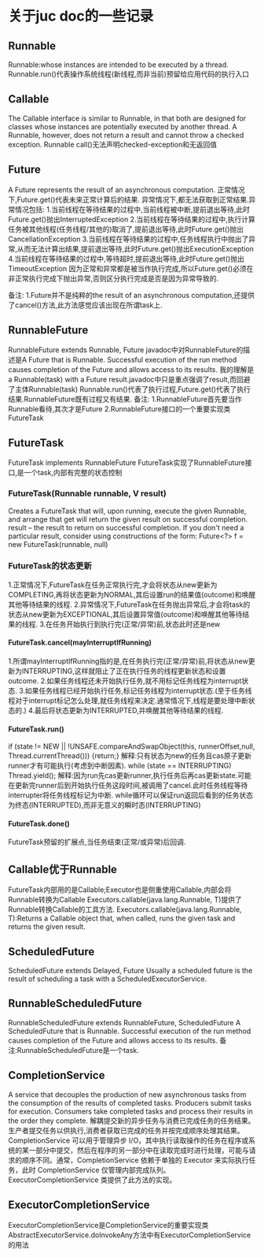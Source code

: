# 关于juc doc的一些记录

## Runnable
Runnable:whose instances are intended to be executed by a thread.
Runnable.run()代表操作系统线程(新线程,而非当前)预留给应用代码的执行入口


## Callable<V>
The Callable interface is similar to Runnable, in that both are designed for classes whose instances are potentially executed by another thread. 
A Runnable, however, does not return a result and cannot throw a checked exception.
Runnable call()无法声明checked-exception和无返回值


## Future<V>
A Future represents the result of an asynchronous computation.
正常情况下,Future.get()代表未来正常计算后的结果.
异常情况下,都无法获取到正常结果.异常情况包括:
1.当前线程在等待结果的过程中,当前线程被中断,提前退出等待,此时Future.get()抛出InterruptedException
2.当前线程在等待结果的过程中,执行计算任务被其他线程(任务线程/其他的)取消了,提前退出等待,此时Future.get()抛出CancellationException
3.当前线程在等待结果的过程中,任务线程执行中抛出了异常,从而无法计算出结果,提前退出等待,此时Future.get()抛出ExecutionException
4.当前线程在等待结果的过程中,等待超时,提前退出等待,此时Future.get()抛出TimeoutException
因为正常和异常都是被当作执行完成,所以Future.get()必须在非正常执行完成下抛出异常,否则区分执行完成是否是因为异常导致的.

备注:
1.Future并不是纯粹的the result of an asynchronous computation,还提供了cancel()方法,此方法感觉应该出现在所谓task上.

## RunnableFuture<V>
RunnableFuture<V> extends Runnable, Future<V>
javadoc中对RunnableFuture的描述是A Future that is Runnable. Successful execution of the run method causes completion of the Future and allows access to its results.
我的理解是a Runnable(task) with a Future result.javadoc中只是重点强调了result,而回避了主体Runnable(task)
Runnable.run()代表了执行过程,Future.get()代表了执行结果.RunnableFuture既有过程又有结果.
备注:
1.RunnableFuture首先要当作Runnable看待,其次才是Future
2.RunnableFuture接口的一个重要实现类FutureTask


## FutureTask<V>
FutureTask<V> implements RunnableFuture<V>
FutureTask实现了RunnableFuture接口,是一个task,内部有完整的状态控制


### FutureTask(Runnable runnable, V result)
Creates a FutureTask that will, upon running, execute the given Runnable, and arrange that get will return the given result on successful completion.
result – the result to return on successful completion. If you don't need a particular result, consider using constructions of the form: Future<?> f = new FutureTask<Void>(runnable, null)

### FutureTask的状态更新
1.正常情况下,FutureTask在任务正常执行完,才会将状态从new更新为COMPLETING,再将状态更新为NORMAL,其后设置run的结果值(outcome)和唤醒其他等待结果的线程.
2.异常情况下,FutureTask在任务抛出异常后,才会将task的状态从new更新为EXCEPTIONAL,其后设置异常值(outcome)和唤醒其他等待结果的线程.
3.在任务开始执行到执行完(正常/异常)前,状态此时还是new

#### FutureTask.cancel(mayInterruptIfRunning)
1.所谓mayInterruptIfRunning指的是,在任务执行完(正常/异常)前,将状态从new更新为INTERRUPTING,这样就阻止了正在执行任务的线程更新状态和设置outcome.
2.如果任务线程还未开始执行任务,就不用标记任务线程为interrupt状态.
3.如果任务线程已经开始执行任务,标记任务线程为interrupt状态.(至于任务线程对于interrupt标记怎么处理,就任务线程来决定.通常情况下,线程是要处理中断状态的.)
4.最后将状态更新为INTERRUPTED,并唤醒其他等待结果的线程.

#### FutureTask.run()
if (state != NEW || !UNSAFE.compareAndSwapObject(this, runnerOffset,null, Thread.currentThread())) {return;}
解释:只有状态为new的任务且cas原子更新runner才有可能执行(考虑到中断因素).
while (state == INTERRUPTING) Thread.yield();
解释:因为run先cas更新runner,执行任务后再cas更新state.可能在更新完runner后到开始执行任务这段时间,被调用了cancel.此时任务线程等待interrupter将任务线程标记为中断.
while循环可以保证run返回后看到的任务状态为终态(INTERRUPTED),而非无意义的瞬时态(INTERRUPTING)

#### FutureTask.done()
FutureTask预留的扩展点,当任务结束(正常/或异常)后回调.


## Callable优于Runnable
FutureTask内部用的是Callable;Executor也是侧重使用Callable,内部会将Runnable转换为Callable<Void>
Executors.callable(java.lang.Runnable, T)提供了Runnable转换Callable的工具方法.
Executors.callable(java.lang.Runnable, T):Returns a Callable object that, when called, runs the given task and returns the given result.


## ScheduledFuture
ScheduledFuture<V> extends Delayed, Future<V>
Usually a scheduled future is the result of scheduling a task with a ScheduledExecutorService.

## RunnableScheduledFuture
RunnableScheduledFuture<V> extends RunnableFuture<V>, ScheduledFuture<V>
A ScheduledFuture that is Runnable. Successful execution of the run method causes completion of the Future and allows access to its results.
备注:RunnableScheduledFuture是一个task.


## CompletionService
A service that decouples the production of new asynchronous tasks from the consumption of the results of completed tasks. 
Producers submit tasks for execution. Consumers take completed tasks and process their results in the order they complete.
解耦提交新的异步任务与消费已完成任务的任务结果。
生产者提交任务以供执行,消费者获取已完成的任务并按完成顺序处理其结果。
CompletionService 可以用于管理异步 I/O，其中执行读取操作的任务在程序或系统的某一部分中提交，然后在程序的另一部分中在读取完成时进行处理，可能与请求的顺序不同。通常，CompletionService 依赖于单独的 Executor 来实际执行任务，此时 CompletionService 仅管理内部完成队列。ExecutorCompletionService 类提供了此方法的实现。

## ExecutorCompletionService
ExecutorCompletionService是CompletionService的重要实现类
AbstractExecutorService.doInvokeAny方法中有ExecutorCompletionService的用法